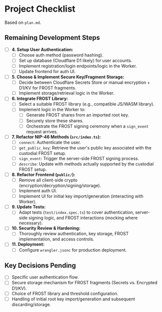 # Project Checklist

Based on `plan.md`.

## Remaining Development Steps

- [ ] **4. Setup User Authentication:**
    - [ ] Choose auth method (password hashing).
    - [ ] Set up database (Cloudflare D1 likely) for user accounts.
    - [ ] Implement registration/login endpoints/logic in the Worker.
    - [ ] Update frontend for auth UI.
- [ ] **5. Choose & Implement Secure Key/Fragment Storage:**
    - [ ] Decide between Cloudflare Secrets Store or manual encryption + D1/KV for FROST fragments.
    - [ ] Implement storage/retrieval logic in the Worker.
- [ ] **6. Integrate FROST Library:**
    - [ ] Select a suitable FROST library (e.g., compatible JS/WASM library).
    - [ ] Implement logic in the Worker to:
        - [ ] Generate FROST shares from an imported root key.
        - [ ] Securely store these shares.
        - [ ] Orchestrate the FROST signing ceremony when a `sign_event` request arrives.
- [ ] **7. Refactor NIP-46 Methods (`src/index.ts`):**
    - [ ] `connect`: Authenticate the user.
    - [ ] `get_public_key`: Retrieve the user's public key associated with the custodial FROST setup.
    - [ ] `sign_event`: Trigger the server-side FROST signing process.
    - [ ] `describe`: Update with methods actually supported by the custodial FROST setup.
- [ ] **8. Refactor Frontend (`public/`):**
    - [ ] Remove all client-side crypto (encryption/decryption/signing/storage).
    - [ ] Implement auth UI.
    - [ ] Implement UI for initial key import/generation (interacting with Worker).
- [ ] **9. Update Tests:**
    - [ ] Adapt tests (`test/index.spec.ts`) to cover authentication, server-side signing logic, and FROST interactions (mocking where necessary).
- [ ] **10. Security Review & Hardening:**
    - [ ] Thoroughly review authentication, key storage, FROST implementation, and access controls.
- [ ] **11. Deployment:**
    - [ ] Configure `wrangler.jsonc` for production deployment.

## Key Decisions Pending

- [ ] Specific user authentication flow.
- [ ] Secure storage mechanism for FROST fragments (Secrets vs. Encrypted D1/KV).
- [ ] Choice of FROST library and threshold configuration.
- [ ] Handling of initial root key import/generation and subsequent discarding/storage. 